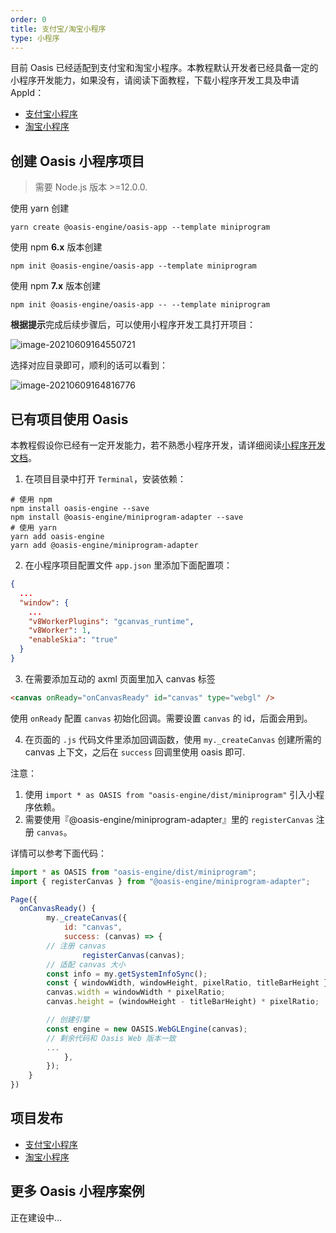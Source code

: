 ```yaml
---
order: 0
title: 支付宝/淘宝小程序
type: 小程序
---
```


目前 Oasis 已经适配到支付宝和淘宝小程序。本教程默认开发者已经具备一定的小程序开发能力，如果没有，请阅读下面教程，下载小程序开发工具及申请 AppId：

- [支付宝小程序](https://opendocs.alipay.com/mini/developer)
- [淘宝小程序](https://miniapp.open.taobao.com/docV3.htm?docId=119114&docType=1&tag=dev)

## 创建 Oasis 小程序项目

> 需要 Node.js 版本 >=12.0.0.

使用 yarn 创建

```shell
yarn create @oasis-engine/oasis-app --template miniprogram
```

使用 npm **6.x** 版本创建

```
npm init @oasis-engine/oasis-app --template miniprogram
```

使用 npm **7.x** 版本创建

```she
npm init @oasis-engine/oasis-app -- --template miniprogram
```

**根据提示**完成后续步骤后，可以使用小程序开发工具打开项目：

![image-20210609164550721](https://gw.alipayobjects.com/zos/OasisHub/3e2df40f-6ccd-4442-85f8-69233d04b3b5/image-20210609164550721.png)

选择对应目录即可，顺利的话可以看到：

![image-20210609164816776](https://gw.alipayobjects.com/zos/OasisHub/04386e9c-b882-41f7-8aa6-a1bf990d578b/image-20210609164816776.png)

## 已有项目使用 Oasis

本教程假设你已经有一定开发能力，若不熟悉小程序开发，请详细阅读[小程序开发文档](https://opendocs.alipay.com/mini/developer)。

1. 在项目目录中打开 `Terminal`，安装依赖：

```shell
# 使用 npm
npm install oasis-engine --save
npm install @oasis-engine/miniprogram-adapter --save
# 使用 yarn
yarn add oasis-engine
yarn add @oasis-engine/miniprogram-adapter
```

2. 在小程序项目配置文件 `app.json` 里添加下面配置项：

```json
{
  ...
  "window": {
    ...
    "v8WorkerPlugins": "gcanvas_runtime",
    "v8Worker": 1,
    "enableSkia": "true"
  }
}
```

3. 在需要添加互动的 axml 页面里加入 canvas 标签

```html
<canvas onReady="onCanvasReady" id="canvas" type="webgl" />
```

使用 `onReady` 配置 `canvas` 初始化回调。需要设置 `canvas` 的 id，后面会用到。

4. 在页面的 `.js` 代码文件里添加回调函数，使用 `my._createCanvas` 创建所需的 canvas 上下文，之后在 `success` 回调里使用 oasis 即可.

注意：
  1. 使用 `import * as OASIS from "oasis-engine/dist/miniprogram"` 引入小程序依赖。
  2. 需要使用『@oasis-engine/miniprogram-adapter』里的 `registerCanvas` 注册 `canvas`。

详情可以参考下面代码：
```js
import * as OASIS from "oasis-engine/dist/miniprogram";
import { registerCanvas } from "@oasis-engine/miniprogram-adapter";

Page({
  onCanvasReady() {
		my._createCanvas({
			id: "canvas",
			success: (canvas) => {
        // 注册 canvas
				registerCanvas(canvas);
        // 适配 canvas 大小
        const info = my.getSystemInfoSync();
        const { windowWidth, windowHeight, pixelRatio, titleBarHeight } = info;
        canvas.width = windowWidth * pixelRatio;
        canvas.height = (windowHeight - titleBarHeight) * pixelRatio;

        // 创建引擎
        const engine = new OASIS.WebGLEngine(canvas);
        // 剩余代码和 Oasis Web 版本一致
        ...
			},
		});
	}
})
```

## 项目发布

- [支付宝小程序](https://opendocs.alipay.com/mini/introduce/release)
- [淘宝小程序](https://developer.alibaba.com/docs/doc.htm?spm=a219a.7629140.0.0.258775fexQgSFj&treeId=635&articleId=117321&docType=1)

## 更多 Oasis 小程序案例

正在建设中...
